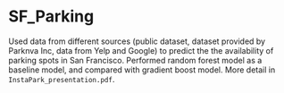 # SF_Parking  

Used data from different sources (public dataset, dataset provided by Parknva Inc, data from Yelp and Google) to predict the
the availability of parking spots in San Francisco. Performed random forest model as a baseline model, 
and compared with gradient boost model. More detail in `InstaPark_presentation.pdf`.
